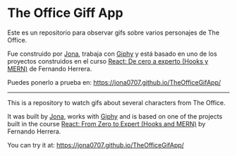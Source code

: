 # The Office Giff App

Este es un repositorio para observar gifs sobre varios personajes de The Office.

Fue construido por [Jona](https://github.com/jona0707), trabaja con [Giphy](https://developers.giphy.com/) y está basado en uno de los proyectos construidos en el curso [React: De cero a experto (Hooks y MERN)](https://www.udemy.com/course/react-cero-experto/) de Fernando Herrera.

Puedes ponerlo a prueba en: https://jona0707.github.io/TheOfficeGifApp/

---

This is a repository to watch gifs about several characters from The Office.

It was built by [Jona](https://github.com/jona0707), works with [Giphy](https://developers.giphy.com/) and is based on one of the projects built in the course [React: From Zero to Expert (Hooks and MERN)](https://www.udemy.com/course/react-cero-experto/) by Fernando Herrera.

You can try it at: https://jona0707.github.io/TheOfficeGifApp/
